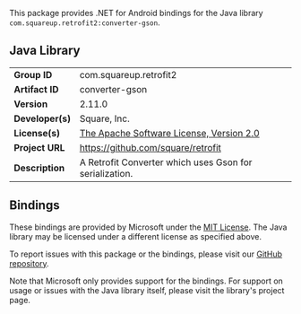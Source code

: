 This package provides .NET for Android bindings for the Java library `com.squareup.retrofit2:converter-gson`.

## Java Library

| | |
|-|-|
| **Group ID** | com.squareup.retrofit2 |
| **Artifact ID** | converter-gson |
| **Version** | 2.11.0 |
| **Developer(s)** | Square, Inc. |
| **License(s)** | [The Apache Software License, Version 2.0](https://www.apache.org/licenses/LICENSE-2.0.txt) |
| **Project URL** | https://github.com/square/retrofit |
| **Description** | A Retrofit Converter which uses Gson for serialization. |

## Bindings

These bindings are provided by Microsoft under the [MIT License](https://opensource.org/licenses/MIT). The Java
library may be licensed under a different license as specified above.

To report issues with this package or the bindings, please visit our [GitHub repository](https://aka.ms/android-libraries).

Note that Microsoft only provides support for the bindings. For support on
usage or issues with the Java library itself, please visit the library's project page.
